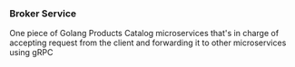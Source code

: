 ### Broker Service

One piece of Golang Products Catalog microservices that's in charge of accepting request from the client and forwarding it to other microservices using gRPC